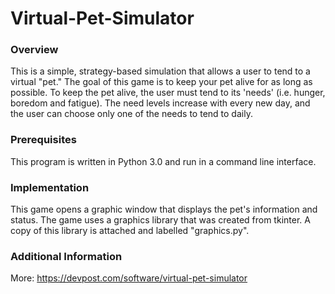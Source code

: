# Virtual-Pet-Simulator

### Overview
This is a simple, strategy-based simulation that allows a user to tend to a virtual "pet."
The goal of this game is to keep your pet alive for as long as possible.
To keep the pet alive, the user must tend to its 'needs' (i.e. hunger, boredom and fatigue).
The need levels increase with every new day, and the user can choose only one of the needs to tend to daily.

### Prerequisites
This program is written in Python 3.0 and run in a command line interface.

### Implementation
This game opens a graphic window that displays the pet's information and status.
The game uses a graphics library that was created from tkinter. 
A copy of this library is attached and labelled "graphics.py".

### Additional Information
More: https://devpost.com/software/virtual-pet-simulator
